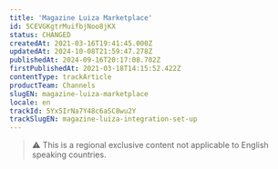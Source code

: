 ```yaml
---
title: 'Magazine Luiza Marketplace'
id: 5CEVGKgtrMuifbjNoo8jKX
status: CHANGED
createdAt: 2021-03-16T19:41:45.000Z
updatedAt: 2024-10-08T21:59:47.278Z
publishedAt: 2024-09-16T20:17:08.702Z
firstPublishedAt: 2021-03-18T14:15:52.422Z
contentType: trackArticle
productTeam: Channels
slugEN: magazine-luiza-marketplace
locale: en
trackId: 5Yx5IrNa7Y48c6aSC8wu2Y
trackSlugEN: magazine-luiza-integration-set-up
---
```


>⚠️ This is a regional exclusive content not applicable to 
> English speaking countries.
